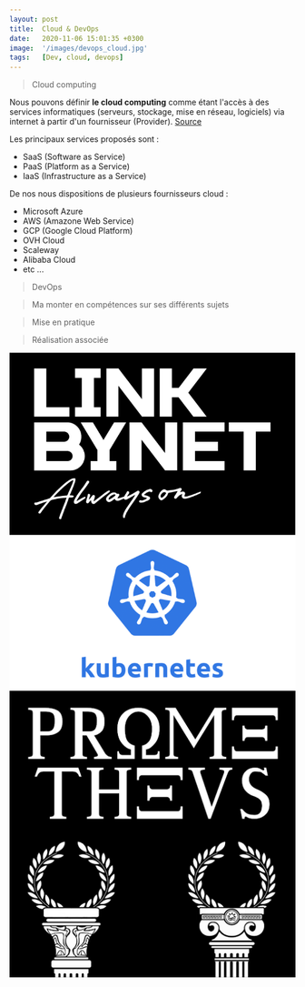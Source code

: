```yaml
---
layout: post
title:  Cloud & DevOps  
date:   2020-11-06 15:01:35 +0300
image:  '/images/devops_cloud.jpg'
tags:   [Dev, cloud, devops]
---
```


> Cloud computing 

Nous pouvons définir **le cloud computing** comme étant l'accès à des services informatiques (serveurs, stockage, mise en réseau, logiciels) via internet à partir d'un fournisseur (Provider). [ Source ](https://fr.wikipedia.org/wiki/Cloud_computing)

Les principaux services proposés sont :
- SaaS (Software as Service)
- PaaS (Platform as a Service)
- IaaS (Infrastructure as a Service)

De nos nous dispositions de plusieurs fournisseurs cloud : 
- Microsoft Azure 
- AWS (Amazone Web Service)
- GCP (Google Cloud Platform)
- OVH Cloud
- Scaleway
- Alibaba Cloud 
- etc ...

> DevOps 

> Ma monter en compétences sur ses différents sujets 

> Mise en pratique 


> Réalisation associée

<div class="gallery-box">
  <div class="gallery">
    <a href="https://eugenemazamda-cloud.com/projects/ccoe-lbn" target="_blank"><img src="/images/lbn.png" alt="Project"></a>
    <a href="https://eugenemazamda-cloud.com/projects/lbnpuzzle" target="_blank"><img src="/images/kubernetes.png" alt="Project"></a>
    <a href="https://eugenemazamda-cloud.com/projects/prometheus" target="_blank"><img src="/images/prometheus.png" alt="Project"></a>
  </div>
</div>